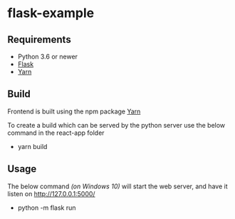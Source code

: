 # flask-example

## Requirements

* Python 3.6 or newer
* [Flask](https://flask.palletsprojects.com/en/2.0.x/installation/)
* [Yarn](https://www.npmjs.com/package/yarn)

## Build

Frontend is built using the npm package [Yarn](https://www.npmjs.com/package/yarn)

To create a build which can be served by the python server use the below command in the react-app folder

* yarn build

## Usage
  
The below command *(on Windows 10)* will start the web server, and have it listen on http://127.0.0.1:5000/ 

* python -m flask run 